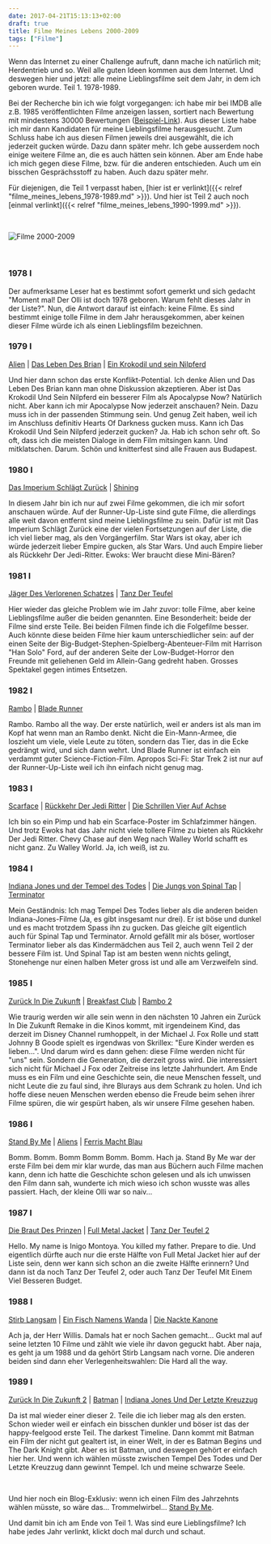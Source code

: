 ```yaml
---
date: 2017-04-21T15:13:13+02:00
draft: true
title: Filme Meines Lebens 2000-2009
tags: ["Filme"]
---
```


Wenn das Internet zu einer Challenge aufruft, dann mache ich natürlich mit; Herdentrieb und so. Weil alle guten Ideen kommen aus dem Internet. Und deswegen hier und jetzt: alle meine Lieblingsfilme seit dem Jahr, in dem ich geboren wurde. Teil 1. 1978-1989.

Bei der Recherche bin ich wie folgt vorgegangen: ich habe mir bei IMDB alle z.B. 1985 veröffentlichten Filme anzeigen lassen, sortiert nach Bewertung mit mindestens 30000 Bewertungen (<a href="http://www.imdb.com/search/title?count=200&num_votes=30000,&sort=user_rating,desc&title_type=feature,tv_movie&release_date=1985,1985" target="_blank">Beispiel-Link</a>). Aus dieser Liste habe ich mir dann Kandidaten für meine Lieblingsfilme herausgesucht. Zum Schluss habe ich aus diesen Filmen jeweils drei ausgewählt, die ich jederzeit gucken würde. Dazu dann später mehr. Ich gebe ausserdem noch einige weitere Filme an, die es auch hätten sein können. Aber am Ende habe ich mich gegen diese Filme, bzw. für die anderen entschieden. Auch um ein bisschen Gesprächsstoff zu haben. Auch dazu später mehr.

Für diejenigen, die Teil 1 verpasst haben, [hier ist er verlinkt]({{< relref "filme_meines_lebens_1978-1989.md" >}}).
Und hier ist Teil 2 auch noch [einmal verlinkt]({{< relref "filme_meines_lebens_1990-1999.md" >}}).

<!--more-->

&nbsp;

![Filme 2000-2009](/images/filme20002009.png "Filme 2000-2009")

&nbsp;

### 1978 <a href="http://www.imdb.com/search/title?count=200&num_votes=3000,&sort=user_rating,desc&title_type=feature,tv_movie&release_date=1978,1978" alt="IMDB Link" title="IMDB Link" target="_blank"><img src="/images/logo_imdb.png" style="height:16px" alt="IMDB Logo" title="IMDB Link"/></a>
Der aufmerksame Leser hat es bestimmt sofort gemerkt und sich gedacht "Moment mal! Der Olli ist doch 1978 geboren. Warum fehlt dieses Jahr in der Liste?". Nun, die Antwort darauf ist einfach: keine Filme. Es sind bestimmt einige tolle Filme in dem Jahr herausgekommen, aber keinen dieser Filme würde ich als einen Lieblingsfilm bezeichnen.

### 1979 <a href="http://www.imdb.com/search/title?count=200&num_votes=3000,&sort=user_rating,desc&title_type=feature,tv_movie&release_date=1979,1979" alt="IMDB Link" title="IMDB Link" target="_blank"><img src="/images/logo_imdb.png" style="height:16px" alt="IMDB Logo" title="IMDB Link"/></a>
<a href="http://www.imdb.com/title/tt0078748" alt="IMDB Link" title="IMDB Link" target="_blank">Alien</a> | <a href="http://www.imdb.com/title/tt0079470" alt="IMDB Link" title="IMDB Link" target="_blank">Das Leben Des Brian</a> | <a href="http://www.imdb.com/title/tt0079351" alt="IMDB Link" title="IMDB Link" target="_blank">Ein Krokodil und sein Nilpferd</a>

Und hier dann schon das erste Konflikt-Potential. Ich denke Alien und Das Leben Des Brian kann man ohne Diskussion akzeptieren. Aber ist Das Krokodil Und Sein Nilpferd ein besserer Film als Apocalypse Now? Natürlich nicht. Aber kann ich mir Apocalypse Now jederzeit anschauen? Nein. Dazu muss ich in der passenden Stimmung sein. Und genug Zeit haben, weil ich im Anschluss definitiv Hearts Of Darkness gucken muss. Kann ich Das Krokodil Und Sein Nilpferd jederzeit gucken? Ja. Hab ich schon sehr oft. So oft, dass ich die meisten Dialoge in dem Film mitsingen kann. Und mitklatschen. Darum. Schön und knitterfest sind alle Frauen aus Budapest.

### 1980 <a href="http://www.imdb.com/search/title?count=200&num_votes=20000,&sort=user_rating,desc&title_type=feature,tv_movie&release_date=1980,1980" alt="IMDB Link" title="IMDB Link" target="_blank"><img src="/images/logo_imdb.png" style="height:16px" alt="IMDB Logo" title="IMDB Link"/></a>
<a href="http://www.imdb.com/title/tt0080684/" alt="IMDB Link" title="IMDB Link" target="_blank">Das Imperium Schlägt Zurück</a> | <a href="http://www.imdb.com/title/tt0081505" alt="IMDB Link" title="IMDB Link" target="_blank">Shining</a>

In diesem Jahr bin ich nur auf zwei Filme gekommen, die ich mir sofort anschauen würde. Auf der Runner-Up-Liste sind gute Filme, die allerdings alle weit davon entfernt sind meine Lieblingsfilme zu sein. Dafür ist mit Das Imperium Schlägt Zurück eine der vielen Fortsetzungen auf der Liste, die ich viel lieber mag, als den Vorgängerfilm. Star Wars ist okay, aber ich würde jederzeit lieber Empire gucken, als Star Wars. Und auch Empire lieber als Rückkehr Der Jedi-Ritter. Ewoks: Wer braucht diese Mini-Bären?

### 1981 <a href="http://www.imdb.com/search/title?count=200&num_votes=20000,&sort=user_rating,desc&title_type=feature,tv_movie&release_date=1981,1981" alt="IMDB Link" title="IMDB Link" target="_blank"><img src="/images/logo_imdb.png" style="height:16px" alt="IMDB Logo" title="IMDB Link"/></a>
<a href="http://www.imdb.com/title/tt0082971" alt="IMDB Link" title="IMDB Link" target="_blank">Jäger Des Verlorenen Schatzes</a> | <a href="http://www.imdb.com/title/tt0083907" alt="IMDB Link" title="IMDB Link" target="_blank">Tanz Der Teufel</a>

Hier wieder das gleiche Problem wie im Jahr zuvor: tolle Filme, aber keine Lieblingsfilme außer die beiden genannten. Eine Besonderheit: beide der Filme sind erste Teile. Bei beiden Filmen finde ich die Folgefilme besser. Auch könnte diese beiden Filme hier kaum unterschiedlicher sein: auf der einen Seite der Big-Budget-Stephen-Spielberg-Abenteuer-Film mit Harrison "Han Solo" Ford, auf der anderen Seite der Low-Budget-Horror den Freunde mit geliehenen Geld im Allein-Gang gedreht haben. Grosses Spektakel gegen intimes Entsetzen. 

### 1982 <a href="http://www.imdb.com/search/title?count=200&num_votes=20000,&sort=user_rating,desc&title_type=feature,tv_movie&release_date=1982,1982" alt="IMDB Link" title="IMDB Link" target="_blank"><img src="/images/logo_imdb.png" style="height:16px" alt="IMDB Logo" title="IMDB Link"/></a>
<a href="http://www.imdb.com/title/tt0083944" alt="IMDB Link" title="IMDB Link" target="_blank">Rambo</a> | <a href="http://www.imdb.com/title/tt0083658" alt="IMDB Link" title="IMDB Link" target="_blank">Blade Runner</a>

Rambo. Rambo all the way. Der erste natürlich, weil er anders ist als man im Kopf hat wenn man an Rambo denkt. Nicht die Ein-Mann-Armee, die loszieht um viele, viele Leute zu töten, sondern das Tier, das in die Ecke gedrängt wird, und sich dann wehrt. Und Blade Runner ist einfach ein verdammt guter Science-Fiction-Film. Apropos Sci-Fi: Star Trek 2 ist nur auf der Runner-Up-Liste weil ich ihn einfach nicht genug mag.

### 1983 <a href="http://www.imdb.com/search/title?count=200&num_votes=20000,&sort=user_rating,desc&title_type=feature,tv_movie&release_date=1983,1983" alt="IMDB Link" title="IMDB Link" target="_blank"><img src="/images/logo_imdb.png" style="height:16px" alt="IMDB Logo" title="IMDB Link"/></a>
<a href="http://www.imdb.com/title/tt0086250" alt="IMDB Link" title="IMDB Link" target="_blank">Scarface</a> | <a href="http://www.imdb.com/title/tt0086190" alt="IMDB Link" title="IMDB Link" target="_blank">Rückkehr Der Jedi Ritter</a> | <a href="http://www.imdb.com/title/tt0085995" alt="IMDB Link" title="IMDB Link" target="_blank">Die Schrillen Vier Auf Achse</a>

Ich bin so ein Pimp und hab ein Scarface-Poster im Schlafzimmer hängen. Und trotz Ewoks hat das Jahr nicht viele tollere Filme zu bieten als Rückkehr Der Jedi Ritter. Chevy Chase auf den Weg nach Walley World schafft es nicht ganz. Zu Walley World. Ja, ich weiß, ist zu.

### 1984 <a href="http://www.imdb.com/search/title?count=200&num_votes=20000,&sort=user_rating,desc&title_type=feature,tv_movie&release_date=1984,1984" alt="IMDB Link" title="IMDB Link" target="_blank"><img src="/images/logo_imdb.png" style="height:16px" alt="IMDB Logo" title="IMDB Link"/></a>
<a href="http://www.imdb.com/title/tt0087469" alt="IMDB Link" title="IMDB Link" target="_blank">Indiana Jones und der Tempel des Todes</a> | <a href="http://www.imdb.com/title/tt0088258" alt="IMDB Link" title="IMDB Link" target="_blank">Die Jungs von Spinal Tap</a> | <a href="http://www.imdb.com/title/tt0088247" alt="IMDB Link" title="IMDB Link" target="_blank">Terminator</a>

Mein Geständnis: Ich mag Tempel Des Todes lieber als die anderen beiden Indiana-Jones-Filme (Ja, es gibt insgesamt nur drei). Er ist böse und dunkel und es macht trotzdem Spass ihn zu gucken. Das gleiche gilt eigentlich auch für Spinal Tap und Terminator. Arnold gefällt mir als böser, wortloser Terminator lieber als das Kindermädchen aus Teil 2, auch wenn Teil 2 der bessere Film ist. Und Spinal Tap ist am besten wenn nichts gelingt, Stonehenge nur einen halben Meter gross ist und alle am Verzweifeln sind.

### 1985  <a href="http://www.imdb.com/search/title?count=200&num_votes=20000,&sort=user_rating,desc&title_type=feature,tv_movie&release_date=1985,1985" alt="IMDB Link" title="IMDB Link" target="_blank"><img src="/images/logo_imdb.png" style="height:16px" alt="IMDB Logo" title="IMDB Link"/></a>
<a href="http://www.imdb.com/title/tt0088763" alt="IMDB Link" title="IMDB Link" target="_blank">Zurück In Die Zukunft</a> | <a href="http://www.imdb.com/title/tt0088847" alt="IMDB Link" title="IMDB Link" target="_blank">Breakfast Club</a> | <a href="http://www.imdb.com/title/tt0089880" alt="IMDB Link" title="IMDB Link" target="_blank">Rambo 2</a>

Wie traurig werden wir alle sein wenn in den nächsten 10 Jahren ein Zurück In Die Zukunft Remake in die Kinos kommt, mit irgendeinem Kind, das derzeit im Disney Channel rumhoppelt, in der Michael J. Fox Rolle und statt Johnny B Goode spielt es irgendwas von Skrillex: "Eure Kinder werden es lieben...". Und darum wird es dann gehen: diese Filme werden nicht für "uns" sein. Sondern die Generation, die derzeit gross wird. Die interessiert sich nicht für Michael J Fox oder Zeitreise ins letzte Jahrhundert. Am Ende muss es ein Film und eine Geschichte sein, die neue Menschen fesselt, und nicht Leute die zu faul sind, ihre Blurays aus dem Schrank zu holen. Und ich hoffe diese neuen Menschen werden ebenso die Freude beim sehen ihrer Filme spüren, die wir gespürt haben, als wir unsere Filme gesehen haben.

### 1986 <a href="http://www.imdb.com/search/title?count=200&num_votes=20000,&sort=user_rating,desc&title_type=feature,tv_movie&release_date=1986,1986" alt="IMDB Link" title="IMDB Link" target="_blank"><img src="/images/logo_imdb.png" style="height:16px" alt="IMDB Logo" title="IMDB Link"/></a>
<a href="http://www.imdb.com/title/tt0092005" alt="IMDB Link" title="IMDB Link" target="_blank">Stand By Me</a> | <a href="http://www.imdb.com/title/tt0090605" alt="IMDB Link" title="IMDB Link" target="_blank">Aliens</a> | <a href="http://www.imdb.com/title/tt0091042" alt="IMDB Link" title="IMDB Link" target="_blank">Ferris Macht Blau</a>

Bomm. Bomm. Bomm Bomm Bomm. Bomm. Hach ja. Stand By Me war der erste Film bei dem mir klar wurde, das man aus Büchern auch Filme machen kann, denn ich hatte die Geschichte schon gelesen und als ich unwissen den Film dann sah, wunderte ich mich wieso ich schon wusste was alles passiert. Hach, der kleine Olli war so naiv... 

### 1987 <a href="http://www.imdb.com/search/title?count=200&num_votes=20000,&sort=user_rating,desc&title_type=feature,tv_movie&release_date=1987,1987" alt="IMDB Link" title="IMDB Link" target="_blank"><img src="/images/logo_imdb.png" style="height:16px" alt="IMDB Logo" title="IMDB Link"/></a>
<a href="http://www.imdb.com/title/tt0093779" alt="IMDB Link" title="IMDB Link" target="_blank">Die Braut Des Prinzen</a> | <a href="http://www.imdb.com/title/tt0093058" alt="IMDB Link" title="IMDB Link" target="_blank">Full Metal Jacket</a> | <a href="http://www.imdb.com/title/tt0092991" alt="IMDB Link" title="IMDB Link" target="_blank">Tanz Der Teufel 2</a>

Hello. My name is Inigo Montoya. You killed my father. Prepare to die. Und eigentlich dürfte auch nur die erste Hälfte von Full Metal Jacket hier auf der Liste sein, denn wer kann sich schon an die zweite Hälfte erinnern? Und dann ist da noch Tanz Der Teufel 2, oder auch Tanz Der Teufel Mit Einem Viel Besseren Budget.

### 1988 <a href="http://www.imdb.com/search/title?count=200&num_votes=20000,&sort=user_rating,desc&title_type=feature,tv_movie&release_date=1988,1988" alt="IMDB Link" title="IMDB Link" target="_blank"><img src="/images/logo_imdb.png" style="height:16px" alt="IMDB Logo" title="IMDB Link"/></a>
<a href="http://www.imdb.com/title/tt0095016" alt="IMDB Link" title="IMDB Link" target="_blank">Stirb Langsam</a> | <a href="http://www.imdb.com/title/tt0095159" alt="IMDB Link" title="IMDB Link" target="_blank">Ein Fisch Namens Wanda</a> | <a href="http://www.imdb.com/title/tt0095705" alt="IMDB Link" title="IMDB Link" target="_blank">Die Nackte Kanone</a>

Ach ja, der Herr Willis. Damals hat er noch Sachen gemacht... Guckt mal auf seine letzten 10 Filme und zählt wie viele ihr davon geguckt habt. Aber naja, es geht ja um 1988 und da gehört Stirb Langsam nach vorne. Die anderen beiden sind dann eher Verlegenheitswahlen: Die Hard all the way.

### 1989 <a href="http://www.imdb.com/search/title?count=200&num_votes=20000,&sort=user_rating,desc&title_type=feature,tv_movie&release_date=1989,1989" alt="IMDB Link" title="IMDB Link" target="_blank"><img src="/images/logo_imdb.png" style="height:16px" alt="IMDB Logo" title="IMDB Link"/></a>
<a href="http://www.imdb.com/title/tt0096874" alt="IMDB Link" title="IMDB Link" target="_blank">Zurück In Die Zukunft 2</a> | <a href="http://www.imdb.com/title/tt0096895" alt="IMDB Link" title="IMDB Link" target="_blank">Batman</a> | <a href="http://www.imdb.com/title/tt0097576" alt="IMDB Link" title="IMDB Link" target="_blank">Indiana Jones Und Der Letzte Kreuzzug</a>

Da ist mal wieder einer dieser 2. Teile die ich lieber mag als den ersten. Schon wieder weil er einfach ein bisschen dunkler und böser ist das der happy-feelgood erste Teil. The darkest Timeline. Dann kommt mit Batman ein Film der nicht gut gealtert ist, in einer Welt, in der es Batman Begins und The Dark Knight gibt. Aber es ist Batman, und deswegen gehört er einfach hier her. Und wenn ich wählen müsste zwischen Tempel Des Todes und Der Letzte Kreuzzug dann gewinnt Tempel. Ich und meine schwarze Seele.

&nbsp;

Und hier noch ein Blog-Exklusiv: wenn ich einen Film des Jahrzehnts wählen müsste, so wäre das... Trommelwirbel... <a href="http://www.imdb.com/title/tt0092005" alt="IMDB Link" title="IMDB Link" target="_blank">Stand By Me</a>.

Und damit bin ich am Ende von Teil 1. Was sind eure Lieblingsfilme? Ich habe jedes Jahr verlinkt, klickt doch mal durch und schaut.